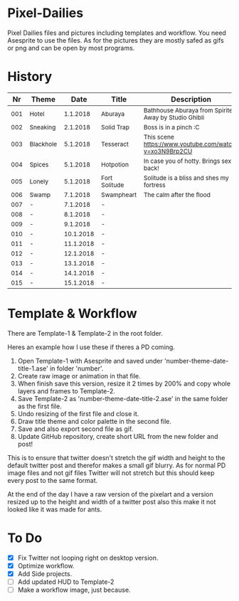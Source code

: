 # Pixel-Dailies
Pixel Dailies files and pictures including templates and workflow.
You need Asesprite to use the files. As for the pictures they are mostly safed as gifs or png and can be open by most programs.

# History
| Nr  | Theme | Date  | Title | Description | Time | URL |
| ------------- | ------------- | ------------- | ------------- | ------------- | ------------- | ------------- |
| <sub>001</sub> | <sub>Hotel</sub> | <sub>1.1.2018</sub> | <sub>Aburaya</sub> | <sub>Bathhouse Aburaya from Spirited Away by Studio Ghibli</sub> | <sub>+3h</sub> | <sub>https://twitter.com/ErisTubo/status/947912868627918849</sub>
| <sub>002</sub> | <sub>Sneaking</sub> | <sub>2.1.2018</sub> | <sub>Solid Trap</sub> | <sub>Boss is in a pinch :C</sub> | <sub>3h</sub> | <sub>https://twitter.com/ErisTubo/status/948332650326102017</sub>
| <sub>003</sub> | <sub>Blackhole</sub> | <sub>5.1.2018</sub> | <sub>Tesseract</sub> | <sub>This scene https://www.youtube.com/watch?v=xo3N9Brp2CU</sub> | <sub>-5h</sub> | <sub>https://twitter.com/ErisTubo/status/949072981581582337</sub>
| <sub>004</sub> | <sub>Spices</sub> | <sub>5.1.2018</sub> | <sub>Hotpotion</sub> | <sub>In case you of hotty. Brings sexy back!</sub> | <sub>-2h</sub> | <sub>https://twitter.com/ErisTubo/status/949119157303472128</sub>
| <sub>005</sub> | <sub>Lonely</sub> | <sub>5.1.2018</sub> | <sub>Fort Solitude</sub> | <sub>Solitude is a bliss and shes my fortress</sub> | <sub>-2h</sub> | <sub>https://twitter.com/ErisTubo/status/949395135200153601</sub>
| <sub>006</sub> | <sub>Swamp</sub> | <sub>7.1.2018</sub> | <sub>Swampheart</sub> | <sub>The calm after the flood</sub> | <sub>+3h</sub> | <sub>https://twitter.com/ErisTubo/status/949852694327496704</sub>
| <sub>007</sub> | <sub>-</sub> | <sub>7.1.2018</sub> | <sub>-</sub> | <sub></sub> | <sub>0h</sub> | <sub></sub>
| <sub>008</sub> | <sub>-</sub> | <sub>8.1.2018</sub> | <sub>-</sub> | <sub></sub> | <sub>0h</sub> | <sub></sub>
| <sub>009</sub> | <sub>-</sub> | <sub>9.1.2018</sub> | <sub>-</sub> | <sub></sub> | <sub>0h</sub> | <sub></sub>
| <sub>010</sub> | <sub>-</sub> | <sub>10.1.2018</sub> | <sub>-</sub> | <sub></sub> | <sub>0h</sub> | <sub></sub>
| <sub>011</sub> | <sub>-</sub> | <sub>11.1.2018</sub> | <sub>-</sub> | <sub></sub> | <sub>0h</sub> | <sub></sub>
| <sub>012</sub> | <sub>-</sub> | <sub>12.1.2018</sub> | <sub>-</sub> | <sub></sub> | <sub>0h</sub> | <sub></sub>
| <sub>013</sub> | <sub>-</sub> | <sub>13.1.2018</sub> | <sub>-</sub> | <sub></sub> | <sub>0h</sub> | <sub></sub>
| <sub>014</sub> | <sub>-</sub> | <sub>14.1.2018</sub> | <sub>-</sub> | <sub></sub> | <sub>0h</sub> | <sub></sub>
| <sub>015</sub> | <sub>-</sub> | <sub>15.1.2018</sub> | <sub>-</sub> | <sub></sub> | <sub>0h</sub> | <sub></sub>

# Template & Workflow
There are Template-1 & Template-2 in the root folder.

Heres an example how I use these if theres a PD coming.
1. Open Template-1 with Asesprite and saved under 'number-theme-date-title-1.ase' in folder 'number'.
2. Create raw image or animation in that file.
3. When finish save this version, resize it 2 times by 200% and copy whole layers and frames to Template-2.
4. Save Template-2 as 'number-theme-date-title-2.ase' in the same folder as the first file.
5. Undo resizing of the first file and close it.
6. Draw title theme and color palette in the second file.
7. Save and also export second file as gif.
8. Update GitHub repository, create short URL from the new folder and post!

This is to ensure that twitter doesn't stretch the gif width and height to the default twitter post and therefor makes a small gif blurry.
As for normal PD image files and not gif files Twitter will not stretch but this should keep every post to the same format.

At the end of the day I have a raw version of the pixelart and a version resized up to the height and width of a twitter post also this make it not looked like it was made for ants.

# To Do
- [x] Fix Twitter not looping right on desktop version.
- [x] Optimize workflow.
- [x] Add Side projects.
- [ ] Add updated HUD to Template-2
- [ ] Make a workflow image, just because.
